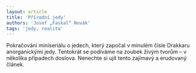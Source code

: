 ```yaml
---
layout: article
title: 'Přírodní jedy'
authors: 'Josef „Faskal“ Novák'
tags: 'jedy, realita'
---
```


Pokračování miniseriálu o jedech, který započal v minulém čísle Drakkaru anorganickými jedy. Tentokrát se podíváme na zoubek živým tvorům – v několika případech doslova. Nenechte si ujít tento zajímavý a erudovaný článek.
